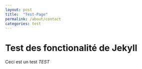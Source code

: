 ```yaml
---
layout: post
title:  "Test-Page"
permalink: /about/contact
categories: test
---
```


# Test des fonctionalité de Jekyll

Ceci est un test *TEST*